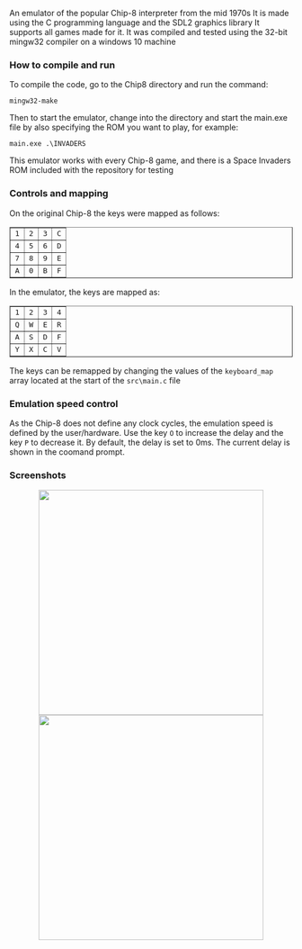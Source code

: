 An emulator of the popular Chip-8 interpreter from the mid 1970s
It is made using the C programming language and the SDL2 graphics library
It supports all games made for it.
It was compiled and tested using the 32-bit mingw32 compiler on a windows 10 machine 
### How to compile and run

To compile the code, go to the Chip8 directory and run the command:

`mingw32-make`

Then to start the emulator, change into the  directory and start the main.exe file by also specifying the ROM you want to play, for example:

`main.exe .\INVADERS`

This emulator works with every Chip-8 game, and there is a Space Invaders ROM included with the repository for testing

### Controls and mapping
On the original Chip-8 the keys were mapped as follows:

<table border="1" cellpadding="3" cellspacing="0" align="center">
			<tbody><tr><td><tt>1</tt></td><td><tt>2</tt></td><td><tt>3</tt></td><td><tt>C</tt></td></tr>
			<tr><td><tt>4</tt></td><td><tt>5</tt></td><td><tt>6</tt></td><td><tt>D</tt></td></tr>
			<tr><td><tt>7</tt></td><td><tt>8</tt></td><td><tt>9</tt></td><td><tt>E</tt></td></tr>
			<tr><td><tt>A</tt></td><td><tt>0</tt></td><td><tt>B</tt></td><td><tt>F</tt></td></tr>
		</tbody></table>
  
In the emulator, the keys are mapped as:

<table border="1" cellpadding="3" cellspacing="0" align="center">
			<tbody><tr><td><tt>1</tt></td><td><tt>2</tt></td><td><tt>3</tt></td><td><tt>4</tt></td></tr>
			<tr><td><tt>Q</tt></td><td><tt>W</tt></td><td><tt>E</tt></td><td><tt>R</tt></td></tr>
			<tr><td><tt>A</tt></td><td><tt>S</tt></td><td><tt>D</tt></td><td><tt>F</tt></td></tr>
			<tr><td><tt>Y</tt></td><td><tt>X</tt></td><td><tt>C</tt></td><td><tt>V</tt></td></tr>
		</tbody></table>
  
The keys can be remapped by changing the values of the `keyboard_map` array located at the start of the `src\main.c` file

### Emulation speed control
As the Chip-8 does not define any clock cycles, the emulation speed is defined by the user/hardware.
Use the key `O` to increase the delay and the key `P` to decrease it.
By default, the delay is set to 0ms. The current delay is shown in the coomand prompt.

### Screenshots

<div align="center">
    <img src="https://github.com/JosipKuci/Chip8-emulator/blob/main/example1.png?raw=true" width="400px"</img> 
</div>

<div align="center">
    <img src="https://github.com/JosipKuci/Chip8-emulator/blob/main/example2.png?raw=true" width="400px"</img> 
</div>

